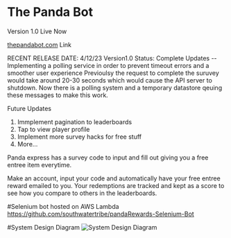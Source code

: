 # The Panda Bot

Version 1.0 Live Now

[thepandabot.com](https://thepandabot.com/login) Link

RECENT RELEASE
DATE: 4/12/23
Version1.0
Status: Complete
Updates --
Implementing a polling service in order to prevent timeout errors and a smoother user experience
Previoulsy the request to complete the suruvey would take around 20-30 seconds which would cause the API server to shutdown.
Now there is a polling system and a temporary datastore qeuing these messages to make this work.


Future Updates

1. Immplement pagination to leaderboards
2. Tap to view player profile
3. Implement more survey hacks for free stuff
4. More...

Panda express has a survey code to input and fill out giving you a free entree item everytime.

Make an account, input your code and automatically have your free entree reward emailed to you.
Your redemptions are tracked and kept as a score to see how you compare to others in the leaderboards.

#Selenium bot hosted on AWS Lambda
https://github.com/southwatertribe/pandaRewards-Selenium-Bot

#System Design Diagram
![System Design Diagram](https://user-images.githubusercontent.com/94877162/209587615-6bf4697c-be47-46c9-9fa1-ae37114196d4.jpeg)


